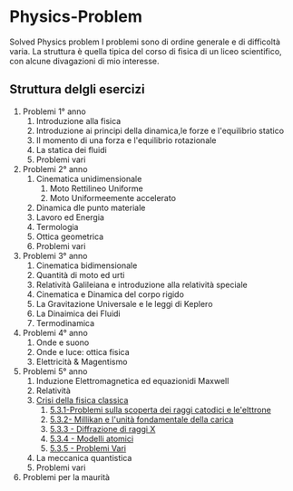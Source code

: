 # Physics-Problem
Solved Physics problem 
I problemi sono di ordine generale e di difficoltà varia. La struttura è quella tipica del corso di fisica di un liceo scientifico, con alcune divagazioni di mio interesse.

## Struttura delgli esercizi

1. Problemi 1° anno
    1. Introduzione alla fisica
    2. Introduzione ai principi della dinamica,le forze e l'equilibrio statico
    3. Il momento di una forza e l'equilibrio rotazionale
    4. La statica dei fluidi
    5. Problemi vari
1. Problemi 2° anno
    1. Cinematica unidimensionale
        1. Moto Rettilineo Uniforme
        1. Moto Uniformeemente accelerato
    2. Dinamica dle punto materiale
    3. Lavoro ed Energia
    4. Termologia
    5. Ottica geometrica
    6. Problemi vari
1. Problemi 3° anno
    1. Cinematica bidimensionale
    1. Quantità di moto ed urti
    1. Relatività Galileiana e introduzione alla relatività speciale
    1. Cinematica e Dinamica del corpo rigido
    1. La Gravitazione Universale e le leggi di Keplero
    1. La Dinaimica dei Fluidi
    1. Termodinamica
1. Problemi 4° anno
    1. Onde e suono
    1. Onde e luce: ottica fisica
    1. Elettricità & Magentismo
1. Problemi 5° anno
    1. Induzione Elettromagnetica ed equazionidi Maxwell
    2. Relatività
    3. [Crisi della fisica classica](https://github.com/massimobosetti/Physics-Problem/tree/master/5.3%20Crisi%20della%20fisica%20classica)
        1. [5.3.1-Problemi sulla scoperta dei raggi catodici e le'elttrone](https://github.com/massimobosetti/Physics-Problem/blob/master/5.3%20Crisi%20della%20fisica%20classica/5.3.1%20Problemi%20sulla%20crisi%20della%20fisica%20classica%20-%20Problemi%20su%20scoperta%20raggi%20catodici%20e%20la%20scoperta%20dell'elettrone.ipynb)
        1. [5.3.2- Millikan e l'unità fondamentale della carica](https://github.com/massimobosetti/Physics-Problem/blob/master/5.3%20Crisi%20della%20fisica%20classica/5.3.2%20L'epserimento%20di%20Millikan%20e%20l'unit%C3%A0%20fondamentale%20della%20carica.ipynb)
        1. [5.3.3 - Diffrazione di raggi X](https://github.com/massimobosetti/Physics-Problem/blob/master/5.3%20Crisi%20della%20fisica%20classica/5.3.3%20Diffrazione%20di%20raggi%20X.ipynb)
        1. [5.3.4 - Modelli atomici]()
        1. [5.3.5 - Problemi Vari]()
    4. La meccanica quantistica
    5. Problemi vari
1. Problemi per la maurità



